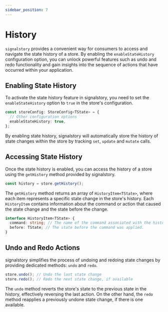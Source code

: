 ```yaml
---
sidebar_position: 7
---
```


# History

`signalstory` provides a convenient way for consumers to access and navigate the state history of a store. By enabling the `enableStateHistory` configuration option, you can unlock powerful features such as undo and redo functionality and gain insights into the sequence of actions that have occurred within your application.

## Enabling State History

To activate the state history feature in signalstory, you need to set the `enableStateHistory` option to `true` in the store's configuration.

```typescript
const storeConfig: StoreConfig<TState> = {
  // Other configuration options
  enableStateHistory: true,
};
```

By enabling state history, signalstory will automatically store the history of state changes within the store by tracking `set`, `update` and `mutate` calls.

## Accessing State History

Once the state history is enabled, you can access the history of a store using the `getHistory` method provided by signalstory.

```typescript
const history = store.getHistory();
```

The `getHistory` method returns an array of `HistoryItem<TState>`, where each item represents a specific state change in the store's history. Each `HistoryItem` contains information about the command or action that caused the state change and the state before the change.

```typescript
interface HistoryItem<TState> {
  command: string; // The name of the command associated with the history item.
  before: TState; // The state before the command was applied.
}
```

## Undo and Redo Actions

signalstory simplifies the process of undoing and redoing state changes by providing dedicated methods: `undo` and `redo`.

```typescript
store.undo(); // Undo the last state change
store.redo(); // Redo the next state change, if available
```

The `undo` method reverts the store's state to the previous state in the history, effectively reversing the last action. On the other hand, the `redo` method reapplies a previously undone state change, if there is one available.
